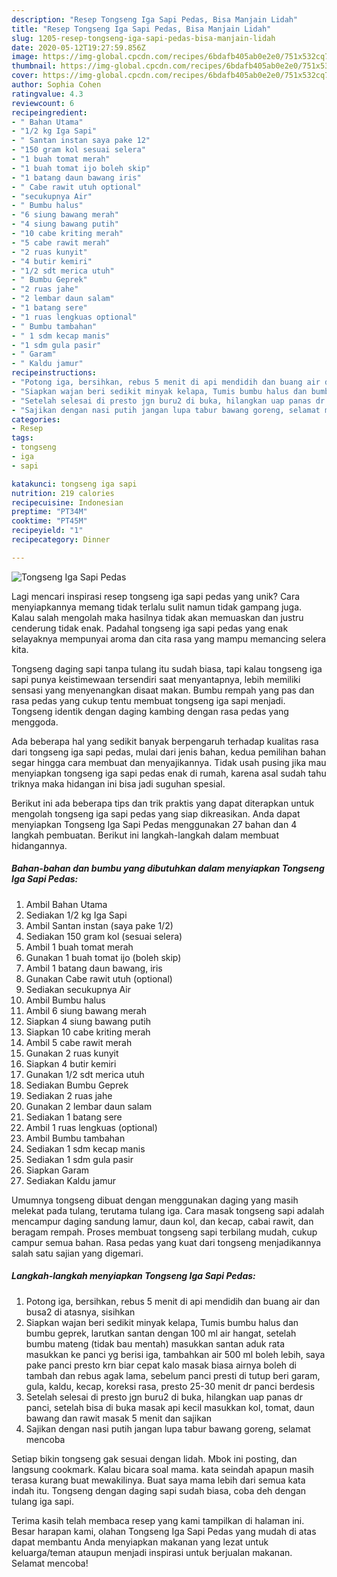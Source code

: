 ```yaml
---
description: "Resep Tongseng Iga Sapi Pedas, Bisa Manjain Lidah"
title: "Resep Tongseng Iga Sapi Pedas, Bisa Manjain Lidah"
slug: 1205-resep-tongseng-iga-sapi-pedas-bisa-manjain-lidah
date: 2020-05-12T19:27:59.856Z
image: https://img-global.cpcdn.com/recipes/6bdafb405ab0e2e0/751x532cq70/tongseng-iga-sapi-pedas-foto-resep-utama.jpg
thumbnail: https://img-global.cpcdn.com/recipes/6bdafb405ab0e2e0/751x532cq70/tongseng-iga-sapi-pedas-foto-resep-utama.jpg
cover: https://img-global.cpcdn.com/recipes/6bdafb405ab0e2e0/751x532cq70/tongseng-iga-sapi-pedas-foto-resep-utama.jpg
author: Sophia Cohen
ratingvalue: 4.3
reviewcount: 6
recipeingredient:
- " Bahan Utama"
- "1/2 kg Iga Sapi"
- " Santan instan saya pake 12"
- "150 gram kol sesuai selera"
- "1 buah tomat merah"
- "1 buah tomat ijo boleh skip"
- "1 batang daun bawang iris"
- " Cabe rawit utuh optional"
- "secukupnya Air"
- " Bumbu halus"
- "6 siung bawang merah"
- "4 siung bawang putih"
- "10 cabe kriting merah"
- "5 cabe rawit merah"
- "2 ruas kunyit"
- "4 butir kemiri"
- "1/2 sdt merica utuh"
- " Bumbu Geprek"
- "2 ruas jahe"
- "2 lembar daun salam"
- "1 batang sere"
- "1 ruas lengkuas optional"
- " Bumbu tambahan"
- " 1 sdm kecap manis"
- "1 sdm gula pasir"
- " Garam"
- " Kaldu jamur"
recipeinstructions:
- "Potong iga, bersihkan, rebus 5 menit di api mendidih dan buang air dan busa2 di atasnya, sisihkan"
- "Siapkan wajan beri sedikit minyak kelapa, Tumis bumbu halus dan bumbu geprek, larutkan santan dengan 100 ml air hangat, setelah bumbu mateng (tidak bau mentah) masukkan santan aduk rata masukkan ke panci yg berisi iga, tambahkan air 500 ml boleh lebih, saya pake panci presto krn biar cepat kalo masak biasa airnya boleh di tambah dan rebus agak lama, sebelum panci presti di tutup beri garam, gula, kaldu, kecap, koreksi rasa, presto 25-30 menit dr panci berdesis"
- "Setelah selesai di presto jgn buru2 di buka, hilangkan uap panas dr panci, setelah bisa di buka masak api kecil masukkan kol, tomat, daun bawang dan rawit masak 5 menit dan sajikan"
- "Sajikan dengan nasi putih jangan lupa tabur bawang goreng, selamat mencoba"
categories:
- Resep
tags:
- tongseng
- iga
- sapi

katakunci: tongseng iga sapi 
nutrition: 219 calories
recipecuisine: Indonesian
preptime: "PT34M"
cooktime: "PT45M"
recipeyield: "1"
recipecategory: Dinner

---
```



![Tongseng Iga Sapi Pedas](https://img-global.cpcdn.com/recipes/6bdafb405ab0e2e0/751x532cq70/tongseng-iga-sapi-pedas-foto-resep-utama.jpg)

Lagi mencari inspirasi resep tongseng iga sapi pedas yang unik? Cara menyiapkannya memang tidak terlalu sulit namun tidak gampang juga. Kalau salah mengolah maka hasilnya tidak akan memuaskan dan justru cenderung tidak enak. Padahal tongseng iga sapi pedas yang enak selayaknya mempunyai aroma dan cita rasa yang mampu memancing selera kita.

Tongseng daging sapi tanpa tulang itu sudah biasa, tapi kalau tongseng iga sapi punya keistimewaan tersendiri saat menyantapnya, lebih memiliki sensasi yang menyenangkan disaat makan. Bumbu rempah yang pas dan rasa pedas yang cukup tentu membuat tongseng iga sapi menjadi. Tongseng identik dengan daging kambing dengan rasa pedas yang menggoda.

Ada beberapa hal yang sedikit banyak berpengaruh terhadap kualitas rasa dari tongseng iga sapi pedas, mulai dari jenis bahan, kedua pemilihan bahan segar hingga cara membuat dan menyajikannya. Tidak usah pusing jika mau menyiapkan tongseng iga sapi pedas enak di rumah, karena asal sudah tahu triknya maka hidangan ini bisa jadi suguhan spesial.


Berikut ini ada beberapa tips dan trik praktis yang dapat diterapkan untuk mengolah tongseng iga sapi pedas yang siap dikreasikan. Anda dapat menyiapkan Tongseng Iga Sapi Pedas menggunakan 27 bahan dan 4 langkah pembuatan. Berikut ini langkah-langkah dalam membuat hidangannya.

<!--inarticleads1-->

##### Bahan-bahan dan bumbu yang dibutuhkan dalam menyiapkan Tongseng Iga Sapi Pedas:

1. Ambil  Bahan Utama
1. Sediakan 1/2 kg Iga Sapi
1. Ambil  Santan instan (saya pake 1/2)
1. Sediakan 150 gram kol (sesuai selera)
1. Ambil 1 buah tomat merah
1. Gunakan 1 buah tomat ijo (boleh skip)
1. Ambil 1 batang daun bawang, iris
1. Gunakan  Cabe rawit utuh (optional)
1. Sediakan secukupnya Air
1. Ambil  Bumbu halus
1. Ambil 6 siung bawang merah
1. Siapkan 4 siung bawang putih
1. Siapkan 10 cabe kriting merah
1. Ambil 5 cabe rawit merah
1. Gunakan 2 ruas kunyit
1. Siapkan 4 butir kemiri
1. Gunakan 1/2 sdt merica utuh
1. Sediakan  Bumbu Geprek
1. Sediakan 2 ruas jahe
1. Gunakan 2 lembar daun salam
1. Sediakan 1 batang sere
1. Ambil 1 ruas lengkuas (optional)
1. Ambil  Bumbu tambahan
1. Sediakan  1 sdm kecap manis
1. Sediakan 1 sdm gula pasir
1. Siapkan  Garam
1. Sediakan  Kaldu jamur


Umumnya tongseng dibuat dengan menggunakan daging yang masih melekat pada tulang, terutama tulang iga. Cara masak tongseng sapi adalah mencampur daging sandung lamur, daun kol, dan kecap, cabai rawit, dan beragam rempah. Proses membuat tongseng sapi terbilang mudah, cukup campur semua bahan. Rasa pedas yang kuat dari tongseng menjadikannya salah satu sajian yang digemari. 

<!--inarticleads2-->

##### Langkah-langkah menyiapkan Tongseng Iga Sapi Pedas:

1. Potong iga, bersihkan, rebus 5 menit di api mendidih dan buang air dan busa2 di atasnya, sisihkan
1. Siapkan wajan beri sedikit minyak kelapa, Tumis bumbu halus dan bumbu geprek, larutkan santan dengan 100 ml air hangat, setelah bumbu mateng (tidak bau mentah) masukkan santan aduk rata masukkan ke panci yg berisi iga, tambahkan air 500 ml boleh lebih, saya pake panci presto krn biar cepat kalo masak biasa airnya boleh di tambah dan rebus agak lama, sebelum panci presti di tutup beri garam, gula, kaldu, kecap, koreksi rasa, presto 25-30 menit dr panci berdesis
1. Setelah selesai di presto jgn buru2 di buka, hilangkan uap panas dr panci, setelah bisa di buka masak api kecil masukkan kol, tomat, daun bawang dan rawit masak 5 menit dan sajikan
1. Sajikan dengan nasi putih jangan lupa tabur bawang goreng, selamat mencoba


Setiap bikin tongseng gak sesuai dengan lidah. Mbok ini posting, dan langsung cookmark. Kalau bicara soal mama. kata seindah apapun masih terasa kurang buat mewakilinya. Buat saya mama lebih dari semua kata indah itu. Tongseng dengan daging sapi sudah biasa, coba deh dengan tulang iga sapi. 

Terima kasih telah membaca resep yang kami tampilkan di halaman ini. Besar harapan kami, olahan Tongseng Iga Sapi Pedas yang mudah di atas dapat membantu Anda menyiapkan makanan yang lezat untuk keluarga/teman ataupun menjadi inspirasi untuk berjualan makanan. Selamat mencoba!
